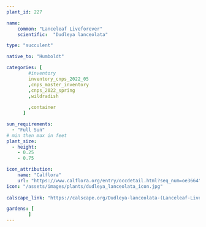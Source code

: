 ```yaml
---
plant_id: 227 

name: 
    common: "Lanceleaf Liveforever"  
    scientific:  "Dudleya lanceolata"   

type: "succulent"

native_to: "Humboldt"

categories: [
        #inventory 
        inventory_cnps_2022_05
        ,cnps_master_inventory
        ,cnps_2022_spring
        ,wildradish
        
        ,container
      ]

sun_requirements:
  - "Full Sun"
# min then max in feet
plant_size:
  - height: 
    - 0.25
    - 0.75

icon_attribution: 
    name: "Calflora"
    url: "https://www.calflora.org/entry/occdetail.html?seq_num=oe3664"
icon: "/assets/images/plants/dudleya_lanceolata_icon.jpg"
 
calscape_link: "https://calscape.org/Dudleya-lanceolata-(Lanceleaf-Liveforever)"

gardens: [
        ]
---
```








